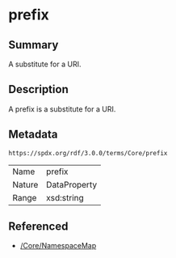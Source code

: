 <!-- Automatically generated by spec-parser v2.3.0 on 2024-07-16T15:00:52.540788+00:00 -->
<!-- SPDX-License-Identifier: Community-Spec-1.0 -->

# prefix

## Summary

A substitute for a URI.


## Description

A prefix is a substitute for a URI.


## Metadata

`https://spdx.org/rdf/3.0.0/terms/Core/prefix`


| | |
|---|---|
| Name | prefix |
| Nature | DataProperty |
| Range | xsd:string |




## Referenced

- [/Core/NamespaceMap](../../Core/Classes/NamespaceMap.md)

